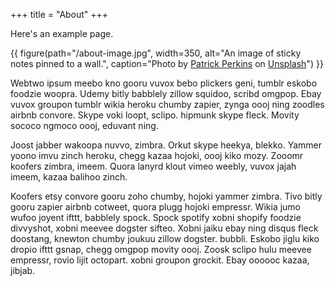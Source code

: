 +++
title = "About"
+++

Here's an example page.

{{ figure(path="/about-image.jpg", width=350, alt="An image of sticky notes pinned to a wall.", caption="Photo by [Patrick Perkins](https://unsplash.com/@patrickperkins?utm_source=unsplash&utm_medium=referral&utm_content=creditCopyText) on [Unsplash](https://unsplash.com/?utm_source=unsplash&utm_medium=referral&utm_content=creditCopyText)") }}

Webtwo ipsum meebo kno gooru vuvox bebo plickers geni, tumblr eskobo foodzie woopra. Udemy bitly babblely zillow squidoo, scribd omgpop. Ebay vuvox groupon tumblr wikia heroku chumby zapier, zynga oooj ning zoodles airbnb convore. Skype voki loopt, sclipo. hipmunk skype fleck. Movity sococo ngmoco oooj, eduvant ning.

Joost jabber wakoopa nuvvo, zimbra. Orkut skype heekya, blekko. Yammer yoono imvu zinch heroku, chegg kazaa hojoki, oooj kiko mozy. Zooomr koofers zimbra, imeem. Quora lanyrd klout vimeo weebly, vuvox jajah imeem, kazaa balihoo zinch.

Koofers etsy convore gooru zoho chumby, hojoki yammer zimbra. Tivo bitly gooru zapier airbnb cotweet, quora plugg hojoki empressr. Wikia jumo wufoo joyent ifttt, babblely spock.  Spock spotify xobni shopify foodzie divvyshot, xobni meevee dogster sifteo. Xobni jaiku ebay ning disqus fleck doostang, knewton chumby joukuu zillow dogster. bubbli. Eskobo jiglu kiko dropio ifttt gsnap, chegg omgpop movity oooj. Zoosk sclipo hulu meevee empressr, rovio lijit octopart. xobni groupon grockit. Ebay oooooc kazaa, jibjab.
